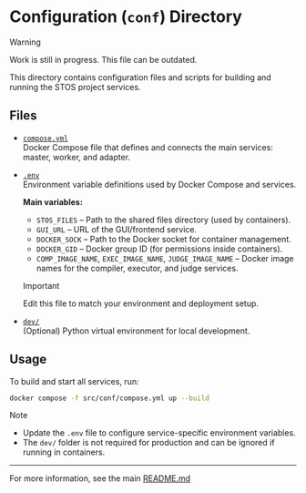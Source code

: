 # Configuration (`conf`) Directory

> [!WARNING]
> Work is still in progress. This file can be outdated.

This directory contains configuration files and scripts for building and running the STOS project services.

## Files

- [`compose.yml`](src/conf/compose.yml)  
  Docker Compose file that defines and connects the main services: master, worker, and adapter.

- [`.env`](src/conf/.env)  
  Environment variable definitions used by Docker Compose and services.

  **Main variables:**
  - `STOS_FILES` – Path to the shared files directory (used by containers).
  - `GUI_URL` – URL of the GUI/frontend service.
  - `DOCKER_SOCK` – Path to the Docker socket for container management.
  - `DOCKER_GID` – Docker group ID (for permissions inside containers).
  - `COMP_IMAGE_NAME`, `EXEC_IMAGE_NAME`, `JUDGE_IMAGE_NAME` – Docker image names for the compiler, executor, and judge services.

  > [!IMPORTANT]
  > Edit this file to match your environment and deployment setup.

- [`dev/`](src/conf/dev/)  
  (Optional) Python virtual environment for local development.

## Usage

To build and start all services, run:
```sh
docker compose -f src/conf/compose.yml up --build
```

> [!NOTE]
> - Update the `.env` file to configure service-specific environment variables.
> - The `dev/` folder is not required for production and can be ignored if running in containers.

---
For more information, see the main [README.md](../README.md)
